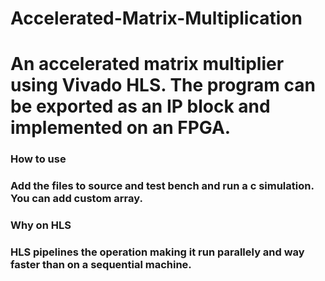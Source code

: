 <h1> Accelerated-Matrix-Multiplication <h1>
An accelerated matrix multiplier using Vivado HLS. The program can be exported as an IP block and implemented on an FPGA.
<h3> How to use <h3>
Add the files to source and test bench and run a c simulation.
You can add custom array.
<h3> Why on HLS <h3>
HLS pipelines the operation making it run parallely and way faster than on a sequential machine.
